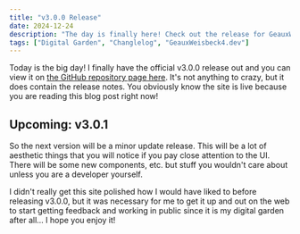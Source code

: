 ```yaml
---
title: "v3.0.0 Release"
date: 2024-12-24
description: "The day is finally here! Check out the release for GeauxWeisbeck4.dev v3.0.0 and learn more in this post."
tags: ["Digital Garden", "Changlelog", "GeauxWeisbeck4.dev"]
---
```


Today is the big day! I finally have the official v3.0.0 release out and you can view it on [the GitHub repository page here](https://github.com/geauxweisbeck4/geauxweisbeck4.dev-v3). It's not anything to crazy, but it does contain the release notes. You obviously know the site is live because you are reading this blog post right now!

## Upcoming: v3.0.1

So the next version will be a minor update release. This will be a lot of aesthetic things that you will notice if you pay close attention to the UI. There will be some new components, etc. but stuff you wouldn't care about unless you are a developer yourself. 

I didn't really get this site polished how I would have liked to before releasing v3.0.0, but it was necessary for me to get it up and out on the web to start getting feedback and working in public since it is my digital garden after all... I hope you enjoy it!